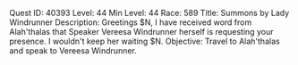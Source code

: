 Quest ID: 40393
Level: 44
Min Level: 44
Race: 589
Title: Summons by Lady Windrunner
Description: Greetings $N, I have received word from Alah'thalas that Speaker Vereesa Windrunner herself is requesting your presence. I wouldn't keep her waiting $N.
Objective: Travel to Alah'thalas and speak to Vereesa Windrunner.
